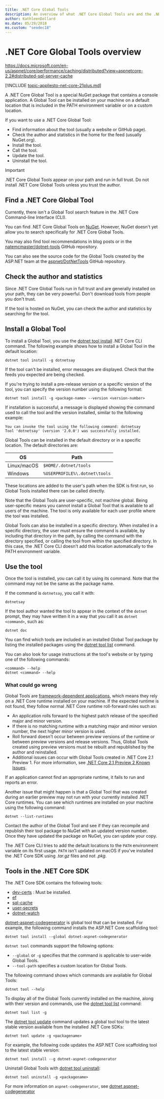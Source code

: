 ```yaml
---
title: .NET Core Global Tools
description: An overview of what .NET Core Global Tools are and the .NET Core CLI commands available for them. 
author: KathleenDollard
ms.date: 05/29/2018
ms.custom: "seodec18"
---
```

# .NET Core Global Tools overview

https://docs.microsoft.com/en-us/aspnet/core/performance/caching/distributed?view=aspnetcore-2.2#distributed-sql-server-cache

[!INCLUDE [topic-appliesto-net-core-21plus.md](../../../includes/topic-appliesto-net-core-21plus.md)]

A .NET Core Global Tool is a special NuGet package that contains a console application. A Global Tool can be installed on your machine on a default location that is included in the PATH environment variable or on a custom location.

If you want to use a .NET Core Global Tool:

* Find information about the tool (usually a website or GitHub page).
* Check the author and statistics in the home for the feed (usually NuGet.org).
* Install the tool.
* Call the tool.
* Update the tool.
* Uninstall the tool.

> [!IMPORTANT]
> .NET Core Global Tools appear on your path and run in full trust. Do not install .NET Core Global Tools unless you trust the author.

## Find a .NET Core Global Tool

Currently, there isn't a Global Tool search feature in the .NET Core Command-line Interface (CLI).

You can find .NET Core Global Tools on [NuGet](https://www.nuget.org). However, NuGet doesn't yet allow you to search specifically for .NET Core Global Tools.

You may also find tool recommendations in blog posts or in the [natemcmaster/dotnet-tools](https://github.com/natemcmaster/dotnet-tools) GitHub repository.

You can also see the source code for the Global Tools created by the ASP.NET team at the [aspnet/DotNetTools](https://github.com/aspnet/DotNetTools/) GitHub repository.

## Check the author and statistics

Since .NET Core Global Tools run in full trust and are generally installed on your path, they can be very powerful. Don't download tools from people you don't trust.

If the tool is hosted on NuGet, you can check the author and statistics by searching for the tool.

## Install a Global Tool

To install a Global Tool, you use the [dotnet tool install](dotnet-tool-install.md) .NET Core CLI command. The following example shows how to install a Global Tool in the default location:

```console
dotnet tool install -g dotnetsay
```

If the tool can't be installed, error messages are displayed. Check that the feeds you expected are being checked.

If you're trying to install a pre-release version or a specific version of the tool, you can specify the version number using the following format:

```console
dotnet tool install -g <package-name> --version <version-number>
```

If installation is successful, a message is displayed showing the command used to call the tool and the version installed, similar to the following example:

```
You can invoke the tool using the following command: dotnetsay
Tool 'dotnetsay' (version '2.0.0') was successfully installed.
```

Global Tools can be installed in the default directory or in a specific location. The default directories are:

| OS          | Path                          |
|-------------|-------------------------------|
| Linux/macOS | `$HOME/.dotnet/tools`         |
| Windows     | `%USERPROFILE%\.dotnet\tools` |

These locations are added to the user's path when the SDK is first run, so Global Tools installed there can be called directly.

Note that the Global Tools are user-specific, not machine global. Being user-specific means you cannot install a Global Tool that is available to all users of the machine. The tool is only available for each user profile where the tool was installed.

Global Tools can also be installed in a specific directory. When installed in a specific directory, the user must ensure the command is available, by including that directory in the path, by calling the command with the directory specified, or calling the tool from within the specified directory.
In this case, the .NET Core CLI doesn't add this location automatically to the PATH environment variable.

## Use the tool

Once the tool is installed, you can call it by using its command. Note that the command may not be the same as the package name.

If the command is `dotnetsay`, you call it with:

```console
dotnetsay
```

If the tool author wanted the tool to appear in the context of the `dotnet` prompt, they may have written it in a way that you call it as `dotnet <command>`, such as:

```console
dotnet doc
```

You can find which tools are included in an installed Global Tool package by listing the installed packages using the [dotnet tool list](dotnet-tool-list.md) command.

You can also look for usage instructions at the tool's website or by typing one of the following commands:

```console
<command> --help
dotnet <command> --help
```

### What could go wrong

Global Tools are [framework-dependent applications](../deploying/index.md#framework-dependent-deployments-fdd), which means they rely on a .NET Core runtime installed on your machine. If the expected runtime is not found, they follow normal .NET Core runtime roll-forward rules such as:

* An application rolls forward to the highest patch release of the specified major and minor version.
* If there is no matching runtime with a matching major and minor version number, the next higher minor version is used.
* Roll forward doesn't occur between preview versions of the runtime or between preview versions and release versions. Thus, Global Tools created using preview versions must be rebuilt and republished by the author and reinstalled.
* Additional issues can occur with Global Tools created in .NET Core 2.1 Preview 1. For more information, see [.NET Core 2.1 Preview 2 Known Issues](https://github.com/dotnet/core/blob/master/release-notes/2.1/Preview/2.1.0-preview2-known-issues.md).

If an application cannot find an appropriate runtime, it fails to run and reports an error.

Another issue that might happen is that a Global Tool that was created during an earlier preview may not run with your currently installed .NET Core runtimes. You can see which runtimes are installed on your machine using the following command:

```console
dotnet --list-runtimes
```

Contact the author of the Global Tool and see if they can recompile and republish their tool package to NuGet with an updated version number. Once they have updated the package on NuGet, you can update your copy.

The .NET Core CLI tries to add the default locations to the `PATH` environment variable on its first usage. `PATH` isn't updated on macOS if you've installed the .NET Core SDK using *.tar.gz* files and not *.pkg*.

<!-- 
However, there are a couple of scenarios where the location might not be added to PATH automatically, such as:

* If you've set the `DOTNET_SKIP_FIRST_TIME_EXPERIENCE` environment variable. 
* On macOS, if you've installed the .NET Core SDK using *.tar.gz* files and not *.pkg*.
* On Linux, you need to edit the shell environment file to configure the PATH.
Linux is no longer a problem when installed on bash with .deb and .rpm - see https://dotnet.microsoft.com/download/linux-package-manager/ubuntu16-04/sdk-current
-->

## Tools in the .NET Core SDK

The .NET Core SDK contains the following tools:

* [dev-certs](https://docs.microsoft.com/en-us/aspnet/core/security/enforcing-ssl?view=aspnetcore-2.2&tabs=visual-studio#trust) : Must be installed.
* [ef](https://docs.microsoft.com/en-us/ef/core/miscellaneous/cli/dotnet)
* [sql-cache](https://docs.microsoft.com/en-us/aspnet/core/performance/caching/distributed?view=aspnetcore-2.2#distributed-sql-server-cache)
* [user-secrets](https://docs.microsoft.com/en-us/aspnet/core/security/app-secrets?view=aspnetcore-2.2&tabs=windows)
* [dotnet-watch](https://docs.microsoft.com/en-us/aspnet/core/tutorials/dotnet-watch?view=aspnetcore-2.2)

[dotnet-aspnet-codegenerator](dotnet-aspnet-codegenerator.md) is global tool that can be installed. For example, the following command installs the ASP.NET Core scaffolding tool:

```console
dotnet tool install --global dotnet-aspnet-codegenerator
```

`dotnet tool` commands support the following options:

* `--global` or `-g` specifies that the command is applicable to user-wide Global Tools.
* `--tool-path` specifies a custom location for Global Tools.

The following command shows which commands are available for Global Tools:

```console
dotnet tool --help
```

To display all of the Global Tools currently installed on the machine, along with their version and commands, use the [dotnet tool list](dotnet-tool-list.md) command:

```console
dotnet tool list -g
```

The [dotnet tool update](dotnet-tool-update.md) command updates a global tool tool to the latest stable version available from the installed .NET Core SDKs:

```console
dotnet tool update -g <packagename>
```

For example, the following code updates the ASP.NET Core scaffolding tool to the latest stable version:

```console
dotnet tool install --g dotnet-aspnet-codegenerator
```

Uninstall Global Tools with [dotnet tool uninstall](dotnet-tool-uninstall.md):

```console
dotnet tool uninstall -g <packagename>
```

For more information on `aspnet-codegenerator`, see [dotnet aspnet-codegenerator](dotnet-aspnet-codegenerator.md)